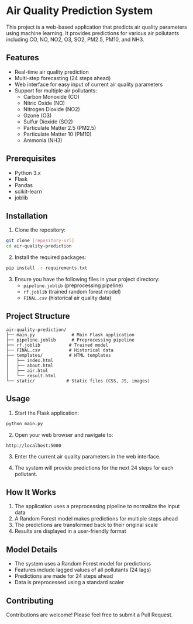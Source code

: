 # Air Quality Prediction System

This project is a web-based application that predicts air quality parameters using machine learning. It provides predictions for various air pollutants including CO, NO, NO2, O3, SO2, PM2.5, PM10, and NH3.

## Features

- Real-time air quality prediction
- Multi-step forecasting (24 steps ahead)
- Web interface for easy input of current air quality parameters
- Support for multiple air pollutants:
  - Carbon Monoxide (CO)
  - Nitric Oxide (NO)
  - Nitrogen Dioxide (NO2)
  - Ozone (O3)
  - Sulfur Dioxide (SO2)
  - Particulate Matter 2.5 (PM2.5)
  - Particulate Matter 10 (PM10)
  - Ammonia (NH3)

## Prerequisites

- Python 3.x
- Flask
- Pandas
- scikit-learn
- joblib

## Installation

1. Clone the repository:
```bash
git clone [repository-url]
cd air-quality-prediction
```

2. Install the required packages:
```bash
pip install -r requirements.txt
```

3. Ensure you have the following files in your project directory:
   - `pipeline.joblib` (preprocessing pipeline)
   - `rf.joblib` (trained random forest model)
   - `FINAL.csv` (historical air quality data)

## Project Structure

```
air-quality-prediction/
├── main.py              # Main Flask application
├── pipeline.joblib      # Preprocessing pipeline
├── rf.joblib           # Trained model
├── FINAL.csv           # Historical data
├── templates/          # HTML templates
│   ├── index.html
│   ├── about.html
│   ├── air.html
│   └── result.html
└── static/            # Static files (CSS, JS, images)
```

## Usage

1. Start the Flask application:
```bash
python main.py
```

2. Open your web browser and navigate to:
```
http://localhost:5000
```

3. Enter the current air quality parameters in the web interface.

4. The system will provide predictions for the next 24 steps for each pollutant.

## How It Works

1. The application uses a preprocessing pipeline to normalize the input data
2. A Random Forest model makes predictions for multiple steps ahead
3. The predictions are transformed back to their original scale
4. Results are displayed in a user-friendly format

## Model Details

- The system uses a Random Forest model for predictions
- Features include lagged values of all pollutants (24 lags)
- Predictions are made for 24 steps ahead
- Data is preprocessed using a standard scaler

## Contributing

Contributions are welcome! Please feel free to submit a Pull Request.
